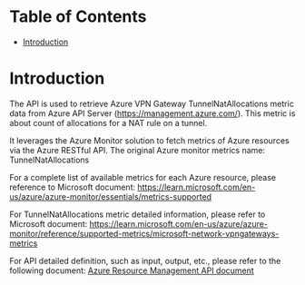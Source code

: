 # Table of Contents
- [Introduction](#introduction)


# Introduction <a name="introduction"></a>
The API is used to retrieve Azure VPN Gateway TunnelNatAllocations metric data from Azure API Server (https://management.azure.com/). This metric is about count of allocations for a NAT rule on a tunnel.



It leverages the Azure Monitor solution to fetch metrics of Azure resources via the Azure RESTful API. The original Azure monitor metrics name: TunnelNatAllocations



For a complete list of available metrics for each Azure resource, please reference to Microsoft document: https://learn.microsoft.com/en-us/azure/azure-monitor/essentials/metrics-supported 

For TunnelNatAllocations metric detailed information, please refer to Microsoft document: https://learn.microsoft.com/en-us/azure/azure-monitor/reference/supported-metrics/microsoft-network-vpngateways-metrics

For API detailed definition, such as input, output, etc., please refer to the following document:
[Azure Resource Management API document](https://learn.microsoft.com/en-us/rest/api/monitor/metrics/list?view=rest-monitor-2023-10-01&tabs=HTTP)
